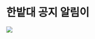 # 한밭대 공지 알림이

[![](https://play.google.com/intl/ko/badges/static/images/badges/en_badge_web_generic.png)](https://play.google.com/store/apps/details?id=kr.ac.hanbat.notice)
